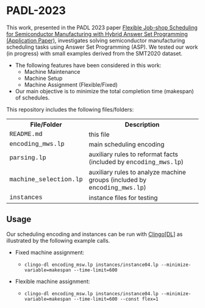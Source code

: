 # PADL-2023

<!--Flexible Job-shop Scheduling for Semiconductor Manufacturing with Hybrid ASP-->

This work, presented in the PADL 2023 paper [Flexible Job-shop Scheduling for Semiconductor Manufacturing with Hybrid Answer Set Programming (Application Paper)](https://doi.org/10.1007/978-3-031-24841-2_6), investigates solving semiconductor manufacturing scheduling tasks using Answer Set Programming (ASP). We tested our work (in progress) with small examples derived from the SMT2020 dataset.

- The following features have been considered in this work:
    - Machine Maintenance
    - Machine Setup
    - Machine Assignment (Flexible/Fixed)
- Our main objective is to minimize the total completion time (makespan) of schedules.

This repository includes the following files/folders:

<table>
<tr><th>File/Folder</th><th>Description</th></tr>
<tr><td style="font-family:'Courier New'">README.md</td><td>this file</td></tr>
<tr><td style="font-family:'Courier New'">encoding_mws.lp</td><td>main scheduling encoding</td></tr>
<tr><td style="font-family:'Courier New'">parsing.lp</td><td>auxiliary rules to reformat facts (included by <span style="font-family:'Courier New'">encoding_mws.lp</span>)</td></tr>
<tr><td style="font-family:'Courier New'">machine_selection.lp</td><td>auxiliary rules to analyze machine groups (included by <span style="font-family:'Courier New'">encoding_mws.lp</span>)</td></tr>
<tr><td style="font-family:'Courier New'">instances</td><td>instance files for testing</td></tr>
</table>

<!--
## Prerequisites

- [Python3](https://www.python.org/downloads/)
 - [Clingo](https://potassco.org/clingo/)
- [Clingo[DL]](https://potassco.org/labs/clingodl/)
-->

## Usage

Our scheduling encoding and instances can be run with [Clingo[DL]](https://potassco.org/labs/clingodl/) as illustrated by the following example calls.

- Fixed machine assignment:
    - ``clingo-dl encoding_msw.lp instances/instance04.lp --minimize-variable=makespan --time-limit=600``

- Flexible machine assignment:
    - ``clingo-dl encoding_msw.lp instances/instance04.lp --minimize-variable=makespan --time-limit=600 --const flex=1``
